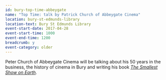 ```yaml
---
id: bury-top-time-abbeygate
name: "Top Time: talk by Patrick Church of Abbeygate Cinema"
location: bury-st-edmunds-library
location-text: Bury St Edmunds Library
event-start-date: 2017-04-28
event-start-time: 1000
event-end-time: 1200
breadcrumb: y
event-category: older
---
```


Peter Church of Abbeygate Cinema will be talking about his 50 years in the business, the history of cinema in Bury and writing his book [<cite>The Smallest Show on Earth</cite>](https://suffolk.spydus.co.uk/cgi-bin/spydus.exe/ENQ/OPAC/BIBENQ?BRN=2152978).
